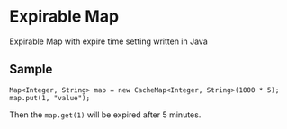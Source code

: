 # Expirable Map
Expirable Map with expire time setting written in Java

## Sample
```
Map<Integer, String> map = new CacheMap<Integer, String>(1000 * 5);
map.put(1, "value");
```
Then the `map.get(1)` will be expired after 5 minutes.
